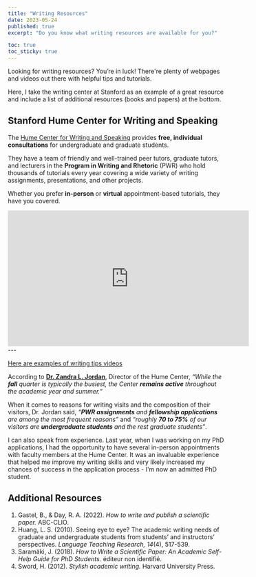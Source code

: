 ```yaml
---
title: "Writing Resources"
date: 2023-05-24
published: true
excerpt: "Do you know what writing resources are available for you?"

toc: true
toc_sticky: true
---
```


Looking for writing resources? You’re in luck! There're plenty of webpages and videos out there with helpful tips and tutorials. 

Here, I take the writing center at Stanford as an example of a great resource and include a list of additional resources (books and papers) at the bottom.

## Stanford Hume Center for Writing and Speaking

The <a href="https://hume.stanford.edu/">Hume Center for Writing and Speaking</a> provides **free, individual consultations** for undergraduate and graduate students. 

They have a team of friendly and well-trained peer tutors, graduate tutors, and lecturers in the **Program in Writing and Rhetoric** (PWR) who hold thousands of tutorials every year covering a wide variety of writing assignments, presentations, and other projects. 

Whether you prefer **in-person** or **virtual** appointment-based tutorials, they have you covered.

<iframe width="560" height="315" src="https://www.youtube.com/embed/rn3XUfC5WCY" title="YouTube video player" frameborder="0" allow="accelerometer; autoplay; clipboard-write; encrypted-media; gyroscope; picture-in-picture; web-share" allowfullscreen></iframe>
---

<a href="https://hume.stanford.edu/writing/undergraduate-students/writing-and-speaking-tips-videos-frosh">Here are examples of writing tips videos</a>

According to <a href="https://profiles.stanford.edu/zandra-jordan">**Dr. Zandra L. Jordan**</a>, Director of the Hume Center, *“While the **fall** quarter is typically the busiest, the Center **remains active** throughout the academic year and summer.”*

When it comes to reasons for writing visits and the composition of their visitors, Dr. Jordan said, *“**PWR assignments** and **fellowship applications** are among the most frequent reasons”* and *“roughly **70 to 75%** of our visitors are **undergraduate students** and the rest graduate students”*.

I can also speak from experience. Last year, when I was working on my PhD applications, I had the opportunity to have several in-person appointments with faculty members at the Hume Center. It was an invaluable experience that helped me improve my writing skills and very likely increased my chances of success in the application process - I'm now an admitted PhD student.

## Additional Resources

1. Gastel, B., & Day, R. A. (2022). *How to write and publish a scientific paper.* ABC-CLIO.
2. Huang, L. S. (2010). Seeing eye to eye? The academic writing needs of graduate and undergraduate students from students’ and instructors’ perspectives. *Language Teaching Research, 14*(4), 517-539.
3. Saramäki, J. (2018). *How to Write a Scientific Paper: An Academic Self-Help Guide for PhD Students.* éditeur non identifié.
4. Sword, H. (2012). *Stylish academic writing.* Harvard University Press.
